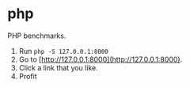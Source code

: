 # php

PHP benchmarks.

1. Run `php -S 127.0.0.1:8000`
2. Go to [http://127.0.0.1:8000](http://127.0.0.1:8000).
3. Click a link that you like.
4. Profit
